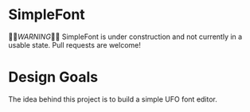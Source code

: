 # SimpleFont
🚧🐍*WARNING*🐍🚧 SimpleFont is under construction and not currently in a usable state. Pull requests are welcome!

# Design Goals

The idea behind this project is to build a simple UFO font editor.
